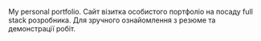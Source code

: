 My personal portfolio.
Сайт візитка особистого портфоліо на посаду full stack розробника.
Для зручного ознайомлення з резюме та демонстрації робіт.
